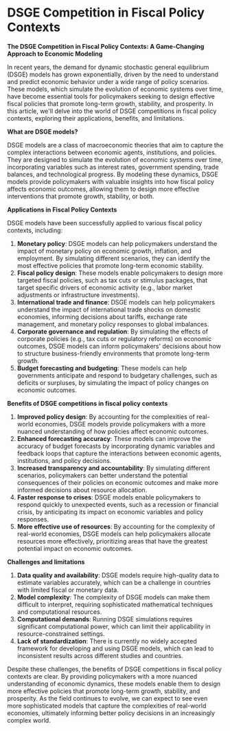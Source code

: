 # DSGE Competition in Fiscal Policy Contexts

**The DSGE Competition in Fiscal Policy Contexts: A Game-Changing Approach to Economic Modeling**

In recent years, the demand for dynamic stochastic general equilibrium (DSGE) models has grown exponentially, driven by the need to understand and predict economic behavior under a wide range of policy scenarios. These models, which simulate the evolution of economic systems over time, have become essential tools for policymakers seeking to design effective fiscal policies that promote long-term growth, stability, and prosperity. In this article, we'll delve into the world of DSGE competitions in fiscal policy contexts, exploring their applications, benefits, and limitations.

**What are DSGE models?**

DSGE models are a class of macroeconomic theories that aim to capture the complex interactions between economic agents, institutions, and policies. They are designed to simulate the evolution of economic systems over time, incorporating variables such as interest rates, government spending, trade balances, and technological progress. By modeling these dynamics, DSGE models provide policymakers with valuable insights into how fiscal policy affects economic outcomes, allowing them to design more effective interventions that promote growth, stability, or both.

**Applications in Fiscal Policy Contexts**

DSGE models have been successfully applied to various fiscal policy contexts, including:

1. **Monetary policy**: DSGE models can help policymakers understand the impact of monetary policy on economic growth, inflation, and employment. By simulating different scenarios, they can identify the most effective policies that promote long-term economic stability.
2. **Fiscal policy design**: These models enable policymakers to design more targeted fiscal policies, such as tax cuts or stimulus packages, that target specific drivers of economic activity (e.g., labor market adjustments or infrastructure investments).
3. **International trade and finance**: DSGE models can help policymakers understand the impact of international trade shocks on domestic economies, informing decisions about tariffs, exchange rate management, and monetary policy responses to global imbalances.
4. **Corporate governance and regulation**: By simulating the effects of corporate policies (e.g., tax cuts or regulatory reforms) on economic outcomes, DSGE models can inform policymakers' decisions about how to structure business-friendly environments that promote long-term growth.
5. **Budget forecasting and budgeting**: These models can help governments anticipate and respond to budgetary challenges, such as deficits or surpluses, by simulating the impact of policy changes on economic outcomes.

**Benefits of DSGE competitions in fiscal policy contexts**

1. **Improved policy design**: By accounting for the complexities of real-world economies, DSGE models provide policymakers with a more nuanced understanding of how policies affect economic outcomes.
2. **Enhanced forecasting accuracy**: These models can improve the accuracy of budget forecasts by incorporating dynamic variables and feedback loops that capture the interactions between economic agents, institutions, and policy decisions.
3. **Increased transparency and accountability**: By simulating different scenarios, policymakers can better understand the potential consequences of their policies on economic outcomes and make more informed decisions about resource allocation.
4. **Faster response to crises**: DSGE models enable policymakers to respond quickly to unexpected events, such as a recession or financial crisis, by anticipating its impact on economic variables and policy responses.
5. **More effective use of resources**: By accounting for the complexity of real-world economies, DSGE models can help policymakers allocate resources more effectively, prioritizing areas that have the greatest potential impact on economic outcomes.

**Challenges and limitations**

1. **Data quality and availability**: DSGE models require high-quality data to estimate variables accurately, which can be a challenge in countries with limited fiscal or monetary data.
2. **Model complexity**: The complexity of DSGE models can make them difficult to interpret, requiring sophisticated mathematical techniques and computational resources.
3. **Computational demands**: Running DSGE simulations requires significant computational power, which can limit their applicability in resource-constrained settings.
4. **Lack of standardization**: There is currently no widely accepted framework for developing and using DSGE models, which can lead to inconsistent results across different studies and countries.

Despite these challenges, the benefits of DSGE competitions in fiscal policy contexts are clear. By providing policymakers with a more nuanced understanding of economic dynamics, these models enable them to design more effective policies that promote long-term growth, stability, and prosperity. As the field continues to evolve, we can expect to see even more sophisticated models that capture the complexities of real-world economies, ultimately informing better policy decisions in an increasingly complex world.
